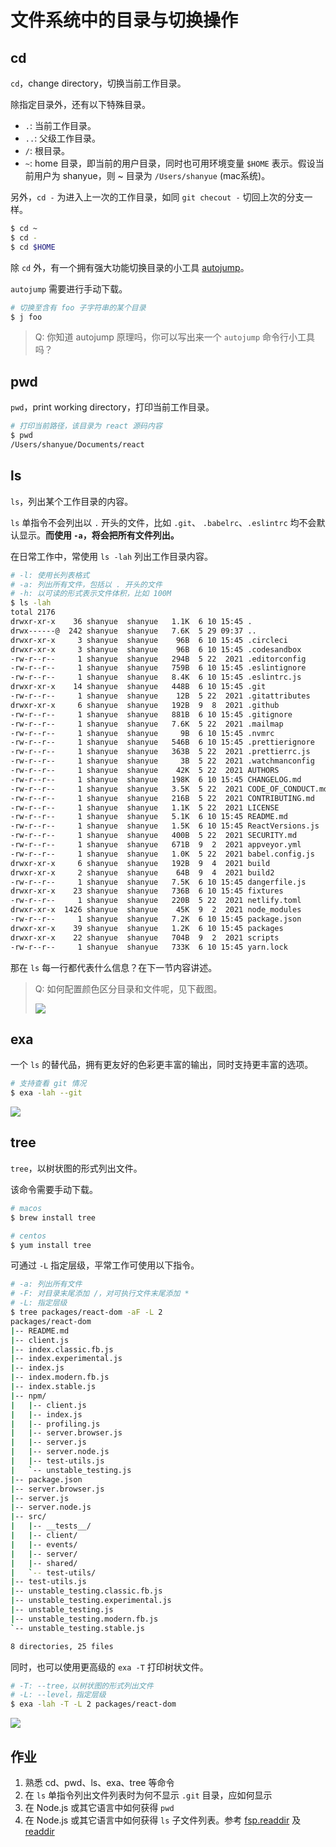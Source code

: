 # 文件系统中的目录与切换操作

## cd

`cd`，change directory，切换当前工作目录。

除指定目录外，还有以下特殊目录。

+ `.`: 当前工作目录。
+ `..`: 父级工作目录。
+ `/`: 根目录。
+ `~`: home 目录，即当前的用户目录，同时也可用环境变量 `$HOME` 表示。假设当前用户为 shanyue，则 ~ 目录为 `/Users/shanyue` (mac系统)。

另外，`cd -` 为进入上一次的工作目录，如同 `git checout -` 切回上次的分支一样。

``` bash
$ cd ~
$ cd -
$ cd $HOME
```

除 `cd` 外，有一个拥有强大功能切换目录的小工具 [autojump](https://github.com/wting/autojump/blob/master/bin/autojump.bash)。

`autojump` 需要进行手动下载。

``` bash
# 切换至含有 foo 子字符串的某个目录
$ j foo
```

> Q: 你知道 autojump 原理吗，你可以写出来一个 `autojump` 命令行小工具吗？

## pwd

`pwd`，print working directory，打印当前工作目录。

``` bash
# 打印当前路径，该目录为 react 源码内容
$ pwd
/Users/shanyue/Documents/react
```

## ls

`ls`，列出某个工作目录的内容。

`ls` 单指令不会列出以 `.` 开头的文件，比如 `.git`、 `.babelrc`、`.eslintrc` 均不会默认显示。**而使用 `-a`，将会把所有文件列出。**

在日常工作中，常使用 `ls -lah` 列出工作目录内容。

``` bash
# -l: 使用长列表格式
# -a: 列出所有文件，包括以 . 开头的文件
# -h: 以可读的形式表示文件体积，比如 100M
$ ls -lah
total 2176
drwxr-xr-x    36 shanyue  shanyue   1.1K  6 10 15:45 .
drwx------@  242 shanyue  shanyue   7.6K  5 29 09:37 ..
drwxr-xr-x     3 shanyue  shanyue    96B  6 10 15:45 .circleci
drwxr-xr-x     3 shanyue  shanyue    96B  6 10 15:45 .codesandbox
-rw-r--r--     1 shanyue  shanyue   294B  5 22  2021 .editorconfig
-rw-r--r--     1 shanyue  shanyue   759B  6 10 15:45 .eslintignore
-rw-r--r--     1 shanyue  shanyue   8.4K  6 10 15:45 .eslintrc.js
drwxr-xr-x    14 shanyue  shanyue   448B  6 10 15:45 .git
-rw-r--r--     1 shanyue  shanyue    12B  5 22  2021 .gitattributes
drwxr-xr-x     6 shanyue  shanyue   192B  9  8  2021 .github
-rw-r--r--     1 shanyue  shanyue   881B  6 10 15:45 .gitignore
-rw-r--r--     1 shanyue  shanyue   7.6K  5 22  2021 .mailmap
-rw-r--r--     1 shanyue  shanyue     9B  6 10 15:45 .nvmrc
-rw-r--r--     1 shanyue  shanyue   546B  6 10 15:45 .prettierignore
-rw-r--r--     1 shanyue  shanyue   363B  5 22  2021 .prettierrc.js
-rw-r--r--     1 shanyue  shanyue     3B  5 22  2021 .watchmanconfig
-rw-r--r--     1 shanyue  shanyue    42K  5 22  2021 AUTHORS
-rw-r--r--     1 shanyue  shanyue   198K  6 10 15:45 CHANGELOG.md
-rw-r--r--     1 shanyue  shanyue   3.5K  5 22  2021 CODE_OF_CONDUCT.md
-rw-r--r--     1 shanyue  shanyue   216B  5 22  2021 CONTRIBUTING.md
-rw-r--r--     1 shanyue  shanyue   1.1K  5 22  2021 LICENSE
-rw-r--r--     1 shanyue  shanyue   5.1K  6 10 15:45 README.md
-rw-r--r--     1 shanyue  shanyue   1.5K  6 10 15:45 ReactVersions.js
-rw-r--r--     1 shanyue  shanyue   400B  5 22  2021 SECURITY.md
-rw-r--r--     1 shanyue  shanyue   671B  9  2  2021 appveyor.yml
-rw-r--r--     1 shanyue  shanyue   1.0K  5 22  2021 babel.config.js
drwxr-xr-x     6 shanyue  shanyue   192B  9  4  2021 build
drwxr-xr-x     2 shanyue  shanyue    64B  9  4  2021 build2
-rw-r--r--     1 shanyue  shanyue   7.5K  6 10 15:45 dangerfile.js
drwxr-xr-x    23 shanyue  shanyue   736B  6 10 15:45 fixtures
-rw-r--r--     1 shanyue  shanyue   220B  5 22  2021 netlify.toml
drwxr-xr-x  1426 shanyue  shanyue    45K  9  2  2021 node_modules
-rw-r--r--     1 shanyue  shanyue   7.2K  6 10 15:45 package.json
drwxr-xr-x    39 shanyue  shanyue   1.2K  6 10 15:45 packages
drwxr-xr-x    22 shanyue  shanyue   704B  9  2  2021 scripts
-rw-r--r--     1 shanyue  shanyue   733K  6 10 15:45 yarn.lock
```

那在 `ls` 每一行都代表什么信息？在下一节内容讲述。

> Q: 如何配置颜色区分目录和文件呢，见下截图。
>
> ![](https://static.shanyue.tech/images/22-06-10/clipboard-5898.571b6c.webp)

## exa

一个 `ls` 的替代品，拥有更友好的色彩更丰富的输出，同时支持更丰富的选项。

``` bash
# 支持查看 git 情况
$ exa -lah --git
```

![](https://static.shanyue.tech/images/22-06-22/clipboard-2959.65b7f4.webp)

## tree

`tree`，以树状图的形式列出文件。

该命令需要手动下载。

``` bash
# macos
$ brew install tree

# centos
$ yum install tree
```

可通过 `-L` 指定层级，平常工作可使用以下指令。

``` bash
# -a: 列出所有文件
# -F: 对目录末尾添加 /，对可执行文件末尾添加 *
# -L: 指定层级
$ tree packages/react-dom -aF -L 2
packages/react-dom
|-- README.md
|-- client.js
|-- index.classic.fb.js
|-- index.experimental.js
|-- index.js
|-- index.modern.fb.js
|-- index.stable.js
|-- npm/
|   |-- client.js
|   |-- index.js
|   |-- profiling.js
|   |-- server.browser.js
|   |-- server.js
|   |-- server.node.js
|   |-- test-utils.js
|   `-- unstable_testing.js
|-- package.json
|-- server.browser.js
|-- server.js
|-- server.node.js
|-- src/
|   |-- __tests__/
|   |-- client/
|   |-- events/
|   |-- server/
|   |-- shared/
|   `-- test-utils/
|-- test-utils.js
|-- unstable_testing.classic.fb.js
|-- unstable_testing.experimental.js
|-- unstable_testing.js
|-- unstable_testing.modern.fb.js
`-- unstable_testing.stable.js

8 directories, 25 files
```

同时，也可以使用更高级的 `exa -T` 打印树状文件。

``` bash
# -T: --tree，以树状图的形式列出文件
# -L: --level，指定层级
$ exa -lah -T -L 2 packages/react-dom
```

![](https://static.shanyue.tech/images/22-06-22/clipboard-2119.7fe9bb.webp)

## 作业

1. 熟悉 cd、pwd、ls、exa、tree 等命令
2. 在 `ls` 单指令列出文件列表时为何不显示 `.git` 目录，应如何显示
3. 在 Node.js 或其它语言中如何获得 `pwd`
4. 在 Node.js 或其它语言中如何获得 `ls` 子文件列表。参考 [fsp.readdir](https://nodejs.org/api/fs.html#fspromisesreaddirpath-options) 及 [readdir](https://man7.org/linux/man-pages/man3/readdir.3.html)

